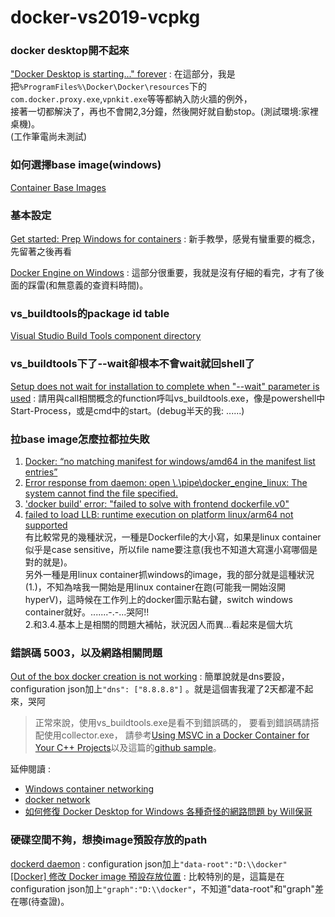 # docker-vs2019-vcpkg


### docker desktop開不起來
["Docker Desktop is starting..." forever](https://github.com/docker/for-win/issues/5261) : 
在這部分，我是把`%ProgramFiles%\Docker\Docker\resources`下的`com.docker.proxy.exe`,`vpnkit.exe`等等都納入防火牆的例外，  
接著一切都解決了，再也不會開2,3分鐘，然後開好就自動stop。(測試環境:家裡桌機)。  
(工作筆電尚未測試)


### 如何選擇base image(windows)
[Container Base Images](https://docs.microsoft.com/zh-tw/virtualization/windowscontainers/manage-containers/container-base-images)  

### 基本設定  
[Get started: Prep Windows for containers](https://docs.microsoft.com/zh-tw/virtualization/windowscontainers/quick-start/set-up-environment?tabs=Windows-Server) : 
新手教學，感覺有蠻重要的概念，先留著之後再看

[Docker Engine on Windows](https://docs.microsoft.com/en-us/virtualization/windowscontainers/manage-docker/configure-docker-daemon) : 
這部分很重要，我就是沒有仔細的看完，才有了後面的踩雷(和無意義的查資料時間)。  

### vs_buildtools的package id table
[Visual Studio Build Tools component directory](https://docs.microsoft.com/zh-tw/visualstudio/install/workload-component-id-vs-build-tools?view=vs-2019#c-build-tools)

### vs_buildtools下了--wait卻根本不會wait就回shell了
[Setup does not wait for installation to complete when "--wait" parameter is used](https://developercommunity.visualstudio.com/t/setup-does-not-wait-for-installation-to-complete-w/26668) : 
請用與call相關概念的function呼叫vs_buildtools.exe，像是powershell中Start-Process，或是cmd中的start。(debug半天的我: ......)  



### 拉base image怎麼拉都拉失敗 
1. [Docker: “no matching manifest for windows/amd64 in the manifest list entries”](https://stackoverflow.com/questions/48066994/docker-no-matching-manifest-for-windows-amd64-in-the-manifest-list-entries)
2. [Error response from daemon: open \\.\pipe\docker_engine_linux: The system cannot find the file specified.](https://github.com/docker/for-win/issues/4495)
3. ['docker build' error: "failed to solve with frontend dockerfile.v0"](https://github.com/docker/buildx/issues/415)
4. [failed to load LLB: runtime execution on platform linux/arm64 not supported](https://github.com/docker/buildx/issues/138)  
有比較常見的幾種狀況，一種是Dockerfile的大小寫，如果是linux container似乎是case sensitive，所以file name要注意(我也不知道大寫還小寫哪個是對的就是)。  
另外一種是用linux container抓windows的image，我的部分就是這種狀況(1.)，不知為啥我一開始是用linux container在跑(可能我一開始沒開hyperV)，這時候在工作列上的docker圖示點右鍵，switch windows container就好。.......-.-...哭阿!!  
2.和3.4.基本上是相關的問題大補帖，狀況因人而異...看起來是個大坑  




### 錯誤碼 5003，以及網路相關問題
[Out of the box docker creation is not working](https://github.com/microsoft/vs-dockerfiles/issues/5) : 
簡單說就是dns要設，configuration json加上`"dns": ["8.8.8.8"]` 。就是這個害我灌了2天都灌不起來，哭阿  
> 正常來說，使用vs_buildtools.exe是看不到錯誤碼的，
> 要看到錯誤碼請搭配使用collector.exe，
> 請參考[Using MSVC in a Docker Container for Your C++ Projects](https://devblogs.microsoft.com/cppblog/using-msvc-in-a-docker-container-for-your-c-projects/)以及這篇的[github sample](https://github.com/Microsoft/vs-Dockerfiles)。

延伸閱讀 :  
- [Windows container networking](https://docs.microsoft.com/en-gb/virtualization/windowscontainers/container-networking/architecture)
- [docker network](https://docs.docker.com/engine/reference/commandline/network/)
- [如何修復 Docker Desktop for Windows 各種奇怪的網路問題 by Will保哥](https://blog.miniasp.com/post/2019/06/09/How-to-troubleshoot-docker-networking-problem-in-Windows-Container1)


### 硬碟空間不夠，想換image預設存放的path
[dockerd daemon](https://docs.docker.com/engine/reference/commandline/dockerd/) : 
configuration json加上`"data-root":"D:\\docker"`  
[\[Docker\] 修改 Docker image 預設存放位置](https://marcus116.blogspot.com/2019/03/change-download-docker-image-path.html) : 
比較特別的是，這篇是在configuration json加上`"graph":"D:\\docker"`，不知道"data-root"和"graph"差在哪(待查證)。  



